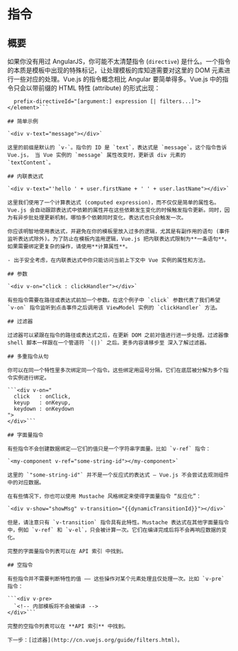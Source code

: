 # 指令

## 概要

如果你没有用过 AngularJS，你可能不太清楚指令 (`directive`) 是什么。一个指令的本质是模板中出现的特殊标记，让处理模板的库知道需要对这里的 DOM 元素进行一些对应的处理。Vue.js 的指令概念相比 Angular 要简单得多。Vue.js 中的指令只会以带前缀的 HTML 特性 (attribute) 的形式出现：

```<element
  prefix-directiveId="[argument:] expression [| filters...]">
</element>```

## 简单示例

`<div v-text="message"></div>`

这里的前缀是默认的 `v-`。指令的 ID 是 `text`，表达式是 `message`。这个指令告诉 Vue.js， 当 Vue 实例的 `message` 属性改变时，更新该 div 元素的 `textContent`。

## 内联表达式

`<div v-text="'hello ' + user.firstName + ' ' + user.lastName"></div>`

这里我们使用了一个计算表达式 (computed expression)，而不仅仅是简单的属性名。Vue.js 会自动跟踪表达式中依赖的属性并在这些依赖发生变化的时候触发指令更新。同时，因为有异步批处理更新机制，哪怕多个依赖同时变化，表达式也只会触发一次。

你应该明智地使用表达式，并避免在你的模板里放入过多的逻辑，尤其是有副作用的语句 (事件监听表达式除外)。为了防止在模板内滥用逻辑，Vue.js 把内联表达式限制为**一条语句**。如果需要绑定更复杂的操作，请使用**计算属性**。

- 出于安全考虑，在内联表达式中你只能访问当前上下文中 Vue 实例的属性和方法。

## 参数

`<div v-on="click : clickHandler"></div>`

有些指令需要在路径或表达式前加一个参数。在这个例子中 `click` 参数代表了我们希望 `v-on` 指令监听到点击事件之后调用该 ViewModel 实例的 `clickHandler` 方法。

## 过滤器

过滤器可以紧跟在指令的路径或表达式之后，在更新 DOM 之前对值进行进一步处理。过滤器像 shell 脚本一样跟在一个管道符 `(|)` 之后。更多内容请移步至 深入了解过滤器。

## 多重指令从句

你可以在同一个特性里多次绑定同一个指令。这些绑定用逗号分隔，它们在底层被分解为多个指令实例进行绑定。

```<div v-on="
  click   : onClick,
  keyup   : onKeyup,
  keydown : onKeydown
">
</div>```

## 字面量指令

有些指令不会创建数据绑定——它们的值只是一个字符串字面量。比如 `v-ref` 指令：

`<my-component v-ref="some-string-id"></my-component>`

这里的 `"some-string-id"` 并不是一个反应式的表达式 — Vue.js 不会尝试去观测组件中的对应数据。

在有些情况下，你也可以使用 Mustache 风格绑定来使得字面量指令 “反应化”：

`<div v-show="showMsg" v-transition="{{dynamicTransitionId}}"></div>`

但是，请注意只有 `v-transition` 指令具有此特性。Mustache 表达式在其他字面量指令中，例如 `v-ref` 和 `v-el`，只会被计算一次。它们在编译完成后将不会再响应数据的变化。

完整的字面量指令列表可以在 API 索引 中找到。

## 空指令

有些指令并不需要判断特性的值 —— 这些操作对某个元素处理且仅处理一次。比如 `v-pre` 指令：

```<div v-pre>
  `<!-- 内部模板将不会被编译 -->
</div>```

完整的空指令列表可以在 **API 索引** 中找到。

下一步：[过滤器](http://cn.vuejs.org/guide/filters.html)。





